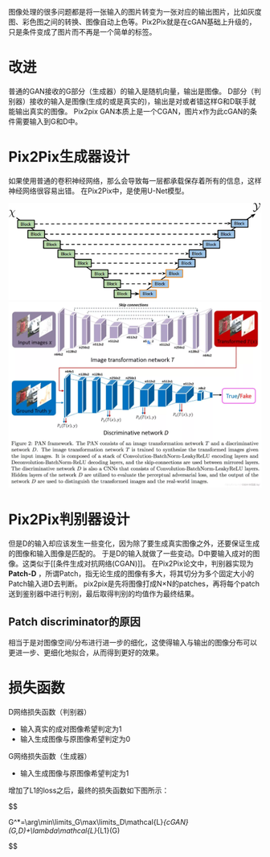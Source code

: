 图像处理的很多问题都是将一张输入的图片转变为一张对应的输出图片，比如灰度图、彩色图之间的转换、图像自动上色等。Pix2Pix就是在cGAN基础上升级的，只是条件变成了图片而不再是一个简单的标签。

# 改进
普通的GAN接收的G部分（生成器）的输入是随机向量，输出是图像。
D部分（判别器）接收的输入是图像(生成的或是真实的)，输出是对或者错这样G和D联手就能输出真实的图像。
Pix2pix GAN本质上是一个CGAN，图片x作为此cGAN的条件需要输入到G和D中。

# Pix2Pix生成器设计
如果使用普通的卷积神经网络，那么会导致每一层都承载保存着所有的信息，这样神经网络很容易出错。
在Pix2Pix中，是使用U-Net模型。

![[Pasted image 20231222140824.png|410]](./images/20231222140824.png)
![[Pasted image 20231222133400.png|410]](./images/20231222133400.png)


# Pix2Pix判别器设计
但是D的输入却应该发生一些变化，因为除了要生成真实图像之外，还要保证生成的图像和输入图像是匹配的。
于是D的输入就做了一些变动。D中要输入成对的图像。这类似于[[条件生成对抗网络(CGAN)]]。
在Pix2Pix论文中，判别器实现为 **Patch-D** ，所谓Patch，指无论生成的图像有多大，将其切分为多个固定大小的Patch输入进D去判断。
pix2pix是先将图像打成N×N的patches，再将每个patch送到鉴别器中进行判别，最后取得判别的均值作为最终结果。

## Patch discriminator的原因
相当于是对图像空间/分布进行进一步的细化，这使得输入与输出的图像分布可以更进一步、更细化地拟合，从而得到更好的效果。



# 损失函数

D网络损失函数（判别器）

- 输入真实的成对图像希望判定为1
- 输入生成图像与原图像希望判定为0

G网络损失函数（生成器）

- 输入生成图像与原图像希望判定为1

增加了L1的loss之后，最终的损失函数如下图所示：

$$

G^*=\arg\min\limits_G\max\limits_D\mathcal{L}_{cGAN}(G,D)+\lambda\mathcal{L}_{L1}(G)

$$